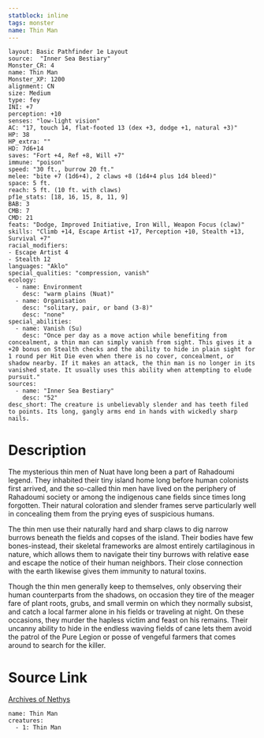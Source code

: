 ```yaml
---
statblock: inline
tags: monster
name: Thin Man
---
```

```statblock
layout: Basic Pathfinder 1e Layout
source:  "Inner Sea Bestiary"
Monster_CR: 4
name: Thin Man
Monster_XP: 1200
alignment: CN
size: Medium
type: fey
INI: +7
perception: +10
senses: "low-light vision"
AC: "17, touch 14, flat-footed 13 (dex +3, dodge +1, natural +3)"
HP: 38
HP_extra: ""
HD: 7d6+14
saves: "Fort +4, Ref +8, Will +7"
immune: "poison"
speed: "30 ft., burrow 20 ft."
melee: "bite +7 (1d6+4), 2 claws +8 (1d4+4 plus 1d4 bleed)"
space: 5 ft.
reach: 5 ft. (10 ft. with claws)
pf1e_stats: [18, 16, 15, 8, 11, 9]
BAB: 3
CMB: 7
CMD: 21
feats: "Dodge, Improved Initiative, Iron Will, Weapon Focus (claw)"
skills: "Climb +14, Escape Artist +17, Perception +10, Stealth +13, Survival +7"
racial_modifiers:
- Escape Artist 4
- Stealth 12
languages: "Aklo"
special_qualities: "compression, vanish"
ecology:
  - name: Environment
    desc: "warm plains (Nuat)"
  - name: Organisation
    desc: "solitary, pair, or band (3-8)"
    desc: "none"
special_abilities:
  - name: Vanish (Su)
    desc: "Once per day as a move action while benefiting from concealment, a thin man can simply vanish from sight. This gives it a +20 bonus on Stealth checks and the ability to hide in plain sight for 1 round per Hit Die even when there is no cover, concealment, or shadow nearby. If it makes an attack, the thin man is no longer in its vanished state. It usually uses this ability when attempting to elude pursuit."
sources:
  - name: "Inner Sea Bestiary"
    desc: "52"
desc_short: The creature is unbelievably slender and has teeth filed to points. Its long, gangly arms end in hands with wickedly sharp nails.
```
# Description
The mysterious thin men of Nuat have long been a part of Rahadoumi legend. They inhabited their tiny island home long before human colonists first arrived, and the so-called thin men have lived on the periphery of Rahadoumi society or among the indigenous cane fields since times long forgotten. Their natural coloration and slender frames serve particularly well in concealing them from the prying eyes of suspicious humans.

The thin men use their naturally hard and sharp claws to dig narrow burrows beneath the fields and copses of the island. Their bodies have few bones-instead, their skeletal frameworks are almost entirely cartilaginous in nature, which allows them to navigate their tiny burrows with relative ease and escape the notice of their human neighbors. Their close connection with the earth likewise gives them immunity to natural toxins.

Though the thin men generally keep to themselves, only observing their human counterparts from the shadows, on occasion they tire of the meager fare of plant roots, grubs, and small vermin on which they normally subsist, and catch a local farmer alone in his fields or traveling at night. On these occasions, they murder the hapless victim and feast on his remains. Their uncanny ability to hide in the endless waving fields of cane lets them avoid the patrol of the Pure Legion or posse of vengeful farmers that comes around to search for the killer.
# Source Link
[Archives of Nethys](https://aonprd.com/MonsterDisplay.aspx?ItemName=Thin%20Man)
```encounter-table
name: Thin Man
creatures:
  - 1: Thin Man
```
